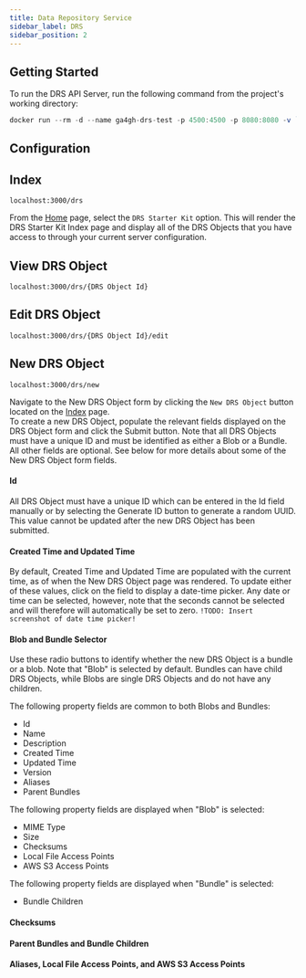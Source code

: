 ```yaml
---
title: Data Repository Service
sidebar_label: DRS
sidebar_position: 2
---
```


## Getting Started

To run the DRS API Server, run the following command from the project's working directory: 
```jsx
docker run --rm -d --name ga4gh-drs-test -p 4500:4500 -p 8080:8080 -v `pwd`/src/test/resources:/config ga4gh/ga4gh-starter-kit-drs:0.1.8 java -jar ga4gh-starter-kit-drs.jar -c /config/config.yml
```

## Configuration

## Index
`localhost:3000/drs`

From the [Home](starter_kit_ui.md) page, select the `DRS Starter Kit` option. This will render the DRS Starter Kit Index page and display all of the DRS Objects that you have access to through your current server configuration.

## View DRS Object
`localhost:3000/drs/{DRS Object Id}`

## Edit DRS Object
`localhost:3000/drs/{DRS Object Id}/edit`

## New DRS Object
`localhost:3000/drs/new`

Navigate to the New DRS Object form by clicking the `New DRS Object` button located on the [Index](drs_starter_kit_ui.md#index) page. 
<br />
To create a new DRS Object, populate the relevant fields displayed on the DRS Object form and click the Submit button. Note that all DRS Objects must have a unique ID and must be identified as either a Blob or a Bundle. All other fields are optional. See below for more details about some of the New DRS Object form fields. 

#### Id
All DRS Object must have a unique ID which can be entered in the Id field manually or by selecting the Generate ID button to generate a random UUID. This value cannot be updated after the new DRS Object has been submitted.

#### Created Time and Updated Time
By default, Created Time and Updated Time are populated with the current time, as of when the New DRS Object page was rendered. To update either of these values, click on the field to display a date-time picker. Any date or time can be selected, however, note that the seconds cannot be selected and will therefore will automatically be set to zero.
`!TODO: Insert screenshot of date time picker!`

#### Blob and Bundle Selector
Use these radio buttons to identify whether the new DRS Object is a bundle or a blob. Note that "Blob" is selected by default. Bundles can have child DRS Objects, while Blobs are single DRS Objects and do not have any children. 
<br/>

The following property fields are common to both Blobs and Bundles:
- Id
- Name
- Description
- Created Time
- Updated Time
- Version
- Aliases
- Parent Bundles

The following property fields are displayed when "Blob" is selected:
- MIME Type
- Size
- Checksums
- Local File Access Points
- AWS S3 Access Points 

The following property fields are displayed when "Bundle" is selected: 
- Bundle Children

#### Checksums

#### Parent Bundles and Bundle Children

#### Aliases, Local File Access Points, and AWS S3 Access Points